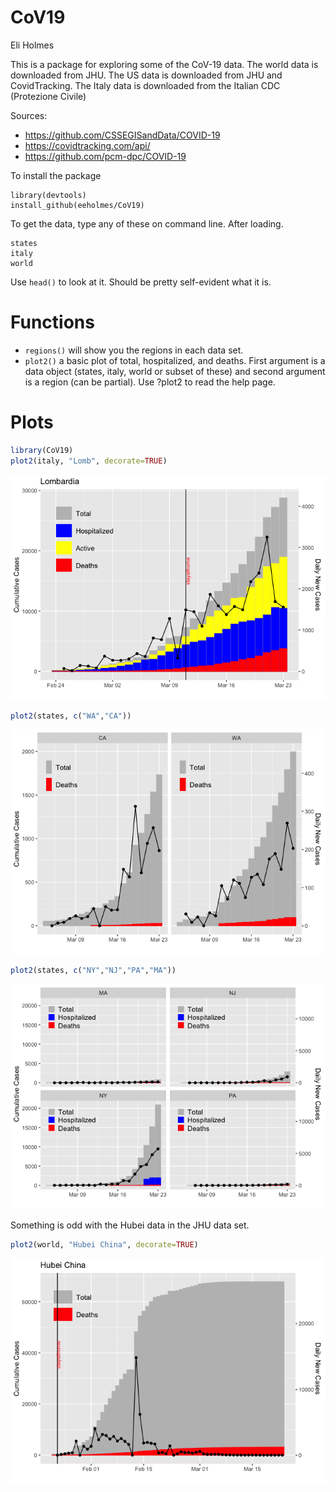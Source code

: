 CoV19
================
Eli Holmes

This is a package for exploring some of the CoV-19 data. The world data
is downloaded from JHU. The US data is downloaded from JHU and
CovidTracking. The Italy data is downloaded from the Italian CDC
(Protezione Civile)

Sources:

  - <https://github.com/CSSEGISandData/COVID-19>
  - <https://covidtracking.com/api/>
  - <https://github.com/pcm-dpc/COVID-19>

To install the package

    library(devtools)
    install_github(eeholmes/CoV19)

To get the data, type any of these on command line. After loading.

    states
    italy
    world

Use `head()` to look at it. Should be pretty self-evident what it is.

# Functions

  - `regions()` will show you the regions in each data set.
  - `plot2()` a basic plot of total, hospitalized, and deaths. First
    argument is a data object (states, italy, world or subset of these)
    and second argument is a region (can be partial). Use ?plot2 to read
    the help page.

# Plots

``` r
library(CoV19)
plot2(italy, "Lomb", decorate=TRUE)
```

![](README_files/figure-gfm/unnamed-chunk-1-1.png)<!-- -->

``` r
plot2(states, c("WA","CA"))
```

![](README_files/figure-gfm/unnamed-chunk-2-1.png)<!-- -->

``` r
plot2(states, c("NY","NJ","PA","MA"))
```

![](README_files/figure-gfm/unnamed-chunk-3-1.png)<!-- -->

Something is odd with the Hubei data in the JHU data set.

``` r
plot2(world, "Hubei China", decorate=TRUE)
```

![](README_files/figure-gfm/unnamed-chunk-4-1.png)<!-- -->
